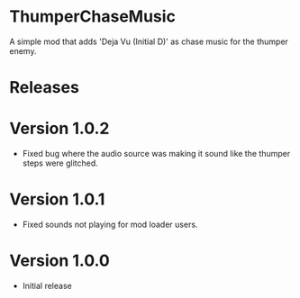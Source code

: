 # ThumperChaseMusic

A simple mod that adds 'Deja Vu (Initial D)' as chase music for the thumper enemy.

# Releases

# Version 1.0.2

- Fixed bug where the audio source was making it sound like the thumper steps were glitched.

# Version 1.0.1

- Fixed sounds not playing for mod loader users.

# Version 1.0.0

- Initial release